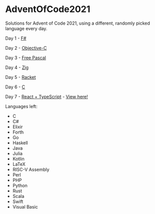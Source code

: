 # AdventOfCode2021
Solutions for Advent of Code 2021, using a different, randomly picked language every day.

Day 1 - [F#](https://github.com/clavierpaul/AdventOfCode2021/tree/main/Day1)

Day 2 - [Objective-C](https://github.com/clavierpaul/AdventOfCode2021/tree/main/Day2)

Day 3 - [Free Pascal](https://github.com/clavierpaul/AdventOfCode2021/tree/main/Day3)

Day 4 - [Zig](https://github.com/clavierpaul/AdventOfCode2021/tree/main/Day4)

Day 5 - [Racket](https://github.com/clavierpaul/AdventOfCode2021/tree/main/Day5)

Day 6 - [C](https://github.com/clavierpaul/AdventOfCode2021/tree/main/Day6)

Day 7 - [React + TypeScript](https://github.com/clavierpaul/AdventOfCode2021/tree/main/Day7) - [View here!](https://crabcalc.clavier.uk)

Languages left:
- C
- C#
- Elixir
- Forth
- Go
- Haskell
- Java
- Julia
- Kotlin
- LaTeX
- RISC-V Assembly
- Perl
- PHP
- Python
- Rust
- Scala
- Swift
- Visual Basic
